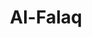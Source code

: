 ---
title: "Al-Falaq"
arabic: "الفلق"
no: 113
arabic_no: ١١٣
ayah: 5
slug: al-falaq
prev: al-ikhlas
next: an-nas
---